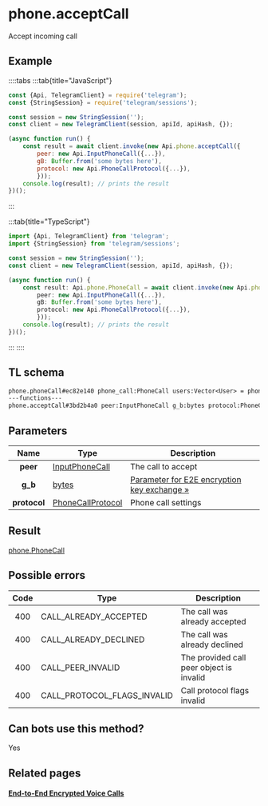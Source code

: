 # phone.acceptCall

Accept incoming call

## Example

::::tabs
:::tab{title="JavaScript"}

```js
const {Api, TelegramClient} = require('telegram');
const {StringSession} = require('telegram/sessions');

const session = new StringSession('');
const client = new TelegramClient(session, apiId, apiHash, {});

(async function run() {
    const result = await client.invoke(new Api.phone.acceptCall({
		peer: new Api.InputPhoneCall({...}),
		gB: Buffer.from('some bytes here'),
		protocol: new Api.PhoneCallProtocol({...}),
		}));
    console.log(result); // prints the result
})();

```

:::

:::tab{title="TypeScript"}

```ts
import {Api, TelegramClient} from 'telegram';
import {StringSession} from 'telegram/sessions';

const session = new StringSession('');
const client = new TelegramClient(session, apiId, apiHash, {});

(async function run() {
    const result: Api.phone.PhoneCall = await client.invoke(new Api.phone.acceptCall({
		peer: new Api.InputPhoneCall({...}),
		gB: Buffer.from('some bytes here'),
		protocol: new Api.PhoneCallProtocol({...}),
		}));
    console.log(result); // prints the result
})();

```

:::
::::

## TL schema

```txt
phone.phoneCall#ec82e140 phone_call:PhoneCall users:Vector<User> = phone.PhoneCall;
---functions---
phone.acceptCall#3bd2b4a0 peer:InputPhoneCall g_b:bytes protocol:PhoneCallProtocol = phone.PhoneCall;
```

## Parameters

|     Name     | Type                                                                  | Description                                                                                         |
| :----------: | --------------------------------------------------------------------- | --------------------------------------------------------------------------------------------------- |
|   **peer**   | [InputPhoneCall](https://core.telegram.org/type/InputPhoneCall)       | The call to accept                                                                                  |
|   **g_b**    | [bytes](https://core.telegram.org/type/bytes)                         | [Parameter for E2E encryption key exchange »](https://core.telegram.org/api/end-to-end/voice-calls) |
| **protocol** | [PhoneCallProtocol](https://core.telegram.org/type/PhoneCallProtocol) | Phone call settings                                                                                 |

## Result

[phone.PhoneCall](https://core.telegram.org/type/phone.PhoneCall)

## Possible errors

| Code | Type                        | Description                              |
| :--: | --------------------------- | ---------------------------------------- |
| 400  | CALL_ALREADY_ACCEPTED       | The call was already accepted            |
| 400  | CALL_ALREADY_DECLINED       | The call was already declined            |
| 400  | CALL_PEER_INVALID           | The provided call peer object is invalid |
| 400  | CALL_PROTOCOL_FLAGS_INVALID | Call protocol flags invalid              |

## Can bots use this method?

Yes

## Related pages

#### [End-to-End Encrypted Voice Calls](https://core.telegram.org/api/end-to-end/voice-calls)
